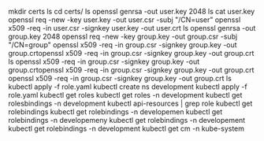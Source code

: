 mkdir certs
ls
cd certs/
ls
openssl genrsa -out user.key 2048
ls
cat user.key 
openssl req -new -key user.key -out user.csr -subj "/CN=user"
openssl x509 -req -in user.csr -signkey user.key -out user.crt
ls
openssl genrsa -out group.key 2048
openssl req -new -key group.key -out group.csr -subj "/CN=group"
openssl x509 -req -in group.csr -signkey group.key -out group.crtopenssl x509 -req -in group.csr -signkey group.key -out group.crt
ls
openssl x509 -req -in group.csr -signkey group.key -out group.crtopenssl x509 -req -in group.csr -signkey group.key -out group.crt
openssl x509 -req -in group.csr -signkey group.key -out group.crt
ls
kubectl apply -f role.yaml 
kubectl create ns development
kubectl apply -f role.yaml 
kubectl get roles
kubectl get roles -n development
kubectl get rolesbindings -n development
kubectl api-resources | grep role
kubectl get rolebindings
kubectl get rolebindings -n developemen
kubectl get rolebindings -n developemeny
kubectl get rolebindings -n developement
kubectl get rolebindings -n development
kubectl get cm -n kube-system